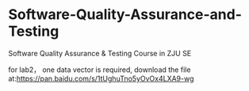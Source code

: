 # Software-Quality-Assurance-and-Testing
Software Quality Assurance &amp; Testing Course in ZJU SE

for lab2， one data vector is required, download the file at:https://pan.baidu.com/s/1tUghuTno5yOvOx4LXA9-wg
